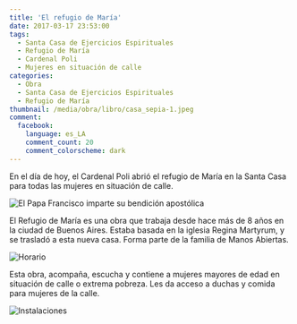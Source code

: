 ```yaml
---
title: 'El refugio de María'
date: 2017-03-17 23:53:00
tags:
  - Santa Casa de Ejercicios Espirituales
  - Refugio de María
  - Cardenal Poli
  - Mujeres en situación de calle
categories:
  - Obra
  - Santa Casa de Ejercicios Espirituales
  - Refugio de María
thumbnail: /media/obra/libro/casa_sepia-1.jpeg
comment:
  facebook:
    language: es_LA
    comment_count: 20
    comment_colorscheme: dark
---
```

En el día de hoy, el Cardenal Poli abrió el refugio de María en la Santa Casa para todas las mujeres en situación de calle.

![El Papa Francisco imparte su bendición apostólica](/media/obra/el_refugio_de_maria/papa_francisco_autoriza.jpeg)

El Refugio de María es una obra que trabaja desde hace más de 8 años en la ciudad de Buenos Aires. Estaba basada en la iglesia Regina Martyrum, y se trasladó a esta nueva casa. Forma parte de la familia de Manos Abiertas.

![Horario](/media/obra/el_refugio_de_maria/horario.jpeg)

Esta obra, acompaña, escucha y contiene a mujeres mayores de edad en situación de calle o extrema pobreza. Les da acceso a duchas y comida para mujeres de la calle.

![Instalaciones](/media/obra/el_refugio_de_maria/instalaciones.jpeg)
